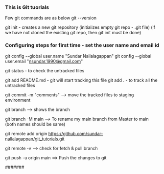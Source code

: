 ### This is Git tuorials 

Few git commands are as below
git --version

git init - creates a new git repository (initializes empty git repo - .git file)
(if we have not cloned the existing git repo, then git init must be done)


### Configuring steps for first time - set the user name and email id
git config --global user.name "Sundar Nallalagappan"
git config --global user.email "nsundar.1990@gmail.com"

git status - to check the untracked files

git add README.md - git will start tracking this file
git add .         - to track all the untracked files


git commit -m "comments"  --> move the tracked files to staging environment


git branch --> shows the branch

git branch -M main --> To rename my main branch from Master to main (both names should be same)

git remote add origin https://github.com/sundar-nallalagappan/git_tutorials.git

git remote -v --> check for fetch & pull branch

git push -u origin main  ==> Push the changes to git

####### 